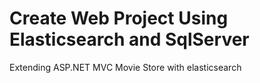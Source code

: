 # Create Web Project Using Elasticsearch and SqlServer
Extending ASP.NET MVC Movie Store with elasticsearch
